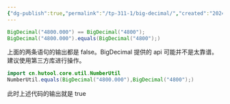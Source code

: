 ```yaml
---
{"dg-publish":true,"permalink":"/tp-311-1/big-decimal/","created":"2024-04-28T14:48:51.908+08:00","updated":"2024-06-01T10:49:38.785+08:00"}
---
```


```java
BigDecimal("4800.000") == BigDecimal("4800");
BigDecimal("4800.000").equals(BigDecimal("4800");)
```

上面的两条语句的输出都是 false。BigDecimal 提供的 api 可能并不是太靠谱。建议使用第三方库进行操作。

```java
import cn.hutool.core.util.NumberUtil
NumberUtil.equals(BigDecimal("4800.000"),BigDecimal("4800");)
```

此时上述代码的输出就是 true